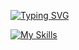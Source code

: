 <a href="https://git.io/typing-svg"><img src="https://readme-typing-svg.demolab.com?font=Fira+Code&pause=1000&color=297E24&width=435&lines=Haloo!!%2C+My+name+is+Fauzan;I+am+a+junior+programmer" alt="Typing SVG" /></a>

[![My Skills](https://skillicons.dev/icons?i=kali,linux,mysql,html,css,cs,py,kotlin,java)](https://skillicons.dev)
